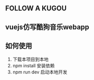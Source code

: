﻿ FOLLOW A KUGOU
----------------

vuejs仿写酷狗音乐webapp
-----------------

如何使用
----

 1. 下载本项目到本地
 2. npm install 安装依赖
 3. npm run dev 启动本地开发
